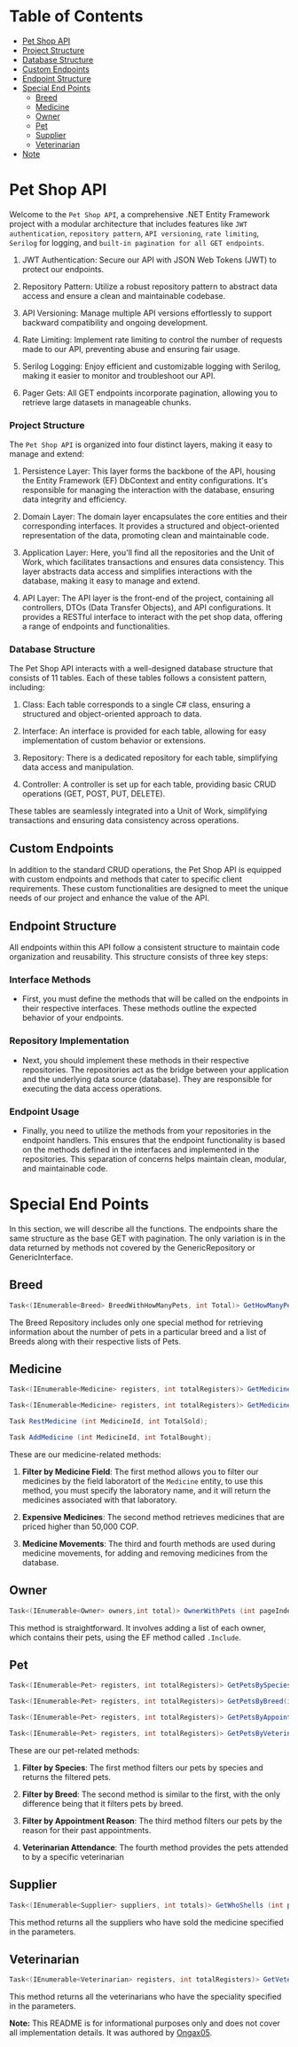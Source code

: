# Table of Contents

- [Pet Shop API](#pet-shop-api)
- [Project Structure](#project-structure)
- [Database Structure](#database-structure)
- [Custom Endpoints](#custom-endpoints)
- [Endpoint Structure](#endpoint-structure)
- [Special End Points](#special-end-points)
  - [Breed](#breed)
  - [Medicine](#medicine)
  - [Owner](#owner)
  - [Pet](#pet)
  - [Supplier](#supplier)
  - [Veterinarian](#veterinarian)
- [Note](#Note)

# Pet Shop API

Welcome to the  ``Pet Shop API``, a comprehensive .NET Entity Framework project with a modular architecture that includes features like ``JWT authentication``, ``repository pattern``, ``API versioning``, ``rate limiting``, ``Serilog`` for logging, and ``built-in pagination for all GET endpoints``.

1. JWT Authentication: Secure our API with JSON Web Tokens (JWT) to protect our endpoints.

2. Repository Pattern: Utilize a robust repository pattern to abstract data access and ensure a clean and maintainable codebase.

3. API Versioning: Manage multiple API versions effortlessly to support backward compatibility and ongoing development.

4. Rate Limiting: Implement rate limiting to control the number of requests made to our API, preventing abuse and ensuring fair usage.

5. Serilog Logging: Enjoy efficient and customizable logging with Serilog, making it easier to monitor and troubleshoot our API.

6. Pager Gets: All GET endpoints incorporate pagination, allowing you to retrieve large datasets in manageable chunks.

### Project Structure
The ``Pet Shop API`` is organized into four distinct layers, making it easy to manage and extend:

1. Persistence Layer: This layer forms the backbone of the API, housing the Entity Framework (EF) DbContext and entity configurations. It's responsible for managing the interaction with the database, ensuring data integrity and efficiency.

2. Domain Layer: The domain layer encapsulates the core entities and their corresponding interfaces. It provides a structured and object-oriented representation of the data, promoting clean and maintainable code.

3. Application Layer: Here, you'll find all the repositories and the Unit of Work, which facilitates transactions and ensures data consistency. This layer abstracts data access and simplifies interactions with the database, making it easy to manage and extend.

4. API Layer: The API layer is the front-end of the project, containing all controllers, DTOs (Data Transfer Objects), and API configurations. It provides a RESTful interface to interact with the pet shop data, offering a range of endpoints and functionalities.


### Database Structure
The Pet Shop API interacts with a well-designed database structure that consists of 11 tables. Each of these tables follows a consistent pattern, including:

1. Class: Each table corresponds to a single C# class, ensuring a structured and object-oriented approach to data.

2. Interface: An interface is provided for each table, allowing for easy implementation of custom behavior or extensions.

3. Repository: There is a dedicated repository for each table, simplifying data access and manipulation.

4. Controller: A controller is set up for each table, providing basic CRUD operations (GET, POST, PUT, DELETE).

These tables are seamlessly integrated into a Unit of Work, simplifying transactions and ensuring data consistency across operations.

## Custom Endpoints
In addition to the standard CRUD operations, the Pet Shop API is equipped with custom endpoints and methods that cater to specific client requirements. These custom functionalities are designed to meet the unique needs of our project and enhance the value of the API.

## Endpoint Structure

All endpoints within this API follow a consistent structure to maintain code organization and reusability. This structure consists of three key steps:

### Interface Methods

- First, you must define the methods that will be called on the endpoints in their respective interfaces. These methods outline the expected behavior of your endpoints.

### Repository Implementation

- Next, you should implement these methods in their respective repositories. The repositories act as the bridge between your application and the underlying data source (database). They are responsible for executing the data access operations.

### Endpoint Usage

- Finally, you need to utilize the methods from your repositories in the endpoint handlers. This ensures that the endpoint functionality is based on the methods defined in the interfaces and implemented in the repositories. This separation of concerns helps maintain clean, modular, and maintainable code.


# Special End Points

In this section, we will describe all the functions. The endpoints share the same structure as the base GET with pagination. The only variation is in the data returned by methods not covered by the GenericRepository or GenericInterface.

## Breed

```csharp
Task<(IEnumerable<Breed> BreedWithHowManyPets, int Total)> GetHowManyPetsAreInTheBreed(int pageIndex, int pageSize);
```

The Breed Repository includes only one special method for retrieving information about the number of pets in a particular breed and a list of Breeds along with their respective lists of Pets.

## Medicine 

``` csharp
Task<(IEnumerable<Medicine> registers, int totalRegisters)> GetMedicinesByLaboratory(int pageIndex, int pageSize,string LaboratoryName);

Task<(IEnumerable<Medicine> registers, int totalRegisters)> GetMedicinesExpensiveThan(int pageIndex, int pageSize);

Task RestMedicine (int MedicineId, int TotalSold);

Task AddMedicine (int MedicineId, int TotalBought);
```

These are our medicine-related methods:

1. **Filter by Medicine Field**: The first method allows you to filter our medicines by the field laboratort of the `Medicine` entity, to use this method, you must specify the laboratory name, and it will return the medicines associated with that laboratory.

3. **Expensive Medicines**: The second method retrieves medicines that are priced higher than 50,000 COP.

4. **Medicine Movements**: The third and fourth methods are used during medicine movements, for adding and removing medicines from the database.

## Owner

``` csharp
Task<(IEnumerable<Owner> owners,int total)> OwnerWithPets (int pageIndex, int pageSize);
```

This method is straightforward. It involves adding a list of each owner, which contains their pets, using the EF method called `.Include`.

## Pet 

``` csharp
Task<(IEnumerable<Pet> registers, int totalRegisters)> GetPetsBySpecies(int pageIndex, int pageSize,string species);

Task<(IEnumerable<Pet> registers, int totalRegisters)> GetPetsByBreed(int pageIndex, int pageSize,string Breed);

Task<(IEnumerable<Pet> registers, int totalRegisters)> GetPetsByAppointmentReason(int pageIndex, int pageSize,string Reason);

Task<(IEnumerable<Pet> registers, int totalRegisters)> GetPetsByVeterinarian(int pageIndex, int pageSize,string VeterinarianName);
```

These are our pet-related methods:

1. **Filter by Species**: The first method filters our pets by species and returns the filtered pets.

2. **Filter by Breed**: The second method is similar to the first, with the only difference being that it filters pets by breed.

3. **Filter by Appointment Reason**: The third method filters our pets by the reason for their past appointments.

4. **Veterinarian Attendance**: The fourth method provides the pets attended to by a specific veterinarian

## Supplier

``` csharp
Task<(IEnumerable<Supplier> suppliers, int totals)> GetWhoShells (int pageIndex, int pageSize,string medicineName);
```

This method returns all the suppliers who have sold the medicine specified in the parameters.

## Veterinarian

``` csharp
Task<(IEnumerable<Veterinarian> registers, int totalRegisters)> GetVeterinariansBySpeciality(int pageIndex, int pageSize,string speciality);
```

This method returns all the veterinarians who have the speciality specified in the parameters.

**Note:** This README is for informational purposes only and does not cover all implementation details. It was authored by [Ongax05](https://github.com/Ongax05).
